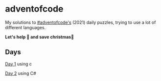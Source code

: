 # adventofcode
My solutions to [#adventofcode's](https://adventofcode.com) (2021) daily puzzles, trying to use a lot of different languages.

**Let's help 🎅 and save christmas🎄**

## Days

[Day 1](https://github.com/motschel123/adventofcode/tree/main/src/day1) using c

[Day 2](https://github.com/motschel123/adventofcode/tree/main/src/day2) using C#

